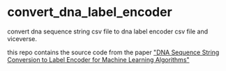 # convert_dna_label_encoder
convert dna sequence string csv file to dna label encoder csv file and viceverse.

this repo contains the source code from the paper ["DNA Sequence String Conversion to Label Encoder for Machine Learning Algorithms"](https://ernest-bonat.medium.com/dna-sequence-string-conversion-to-label-encoder-for-machine-learning-algorithms-8c3dac20437a)
